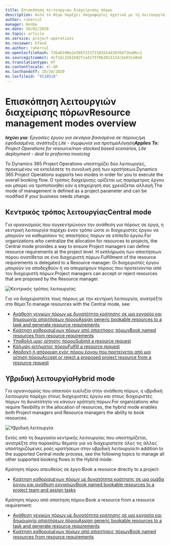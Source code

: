 ```yaml
---
title: Επισκόπηση λειτουργιών διαχείρισης πόρων
description: Αυτό το θέμα παρέχει πληροφορίες σχετικά με τη λειτουργία διαχείρισης πόρων στο Dynamics 365 Project Operations.
author: ruhercul
manager: Annbe
ms.date: 10/01/2020
ms.topic: article
ms.service: project-operations
ms.reviewer: kfend
ms.author: ruhercul
ms.openlocfilehash: 73ba6190e2e366f22372102d14d26f6d71ba0bc1
ms.sourcegitcommit: 4cf1dc1561b92fca4175f0b3813133c5e63ce8e6
ms.translationtype: HT
ms.contentlocale: el-GR
ms.lasthandoff: 10/28/2020
ms.locfileid: "4118518"
---
```

# <a name="resource-management-modes-overview"></a><span data-ttu-id="44ecc-103">Επισκόπηση λειτουργιών διαχείρισης πόρων</span><span class="sxs-lookup"><span data-stu-id="44ecc-103">Resource management modes overview</span></span>

<span data-ttu-id="44ecc-104">_**Ισχύει για:** Εργασίες έργου για σενάρια βασισμένα σε πόρους/μη εφοδιασμένα, ανάπτυξη Lite - συμφωνία για προτιμολόγηση_</span><span class="sxs-lookup"><span data-stu-id="44ecc-104">_**Applies To:** Project Operations for resource/non-stocked based scenarios, Lite deployment - deal to proforma invoicing_</span></span>


<span data-ttu-id="44ecc-105">Το Dynamics 365 Project Operations υποστηρίζει δύο λειτουργίες, προκειμένου να εκτελέσετε τη συνολική ροή των κρατήσεων.</span><span class="sxs-lookup"><span data-stu-id="44ecc-105">Dynamics 365 Project Operations supports two modes in order for you to execute the overall booking flow.</span></span> <span data-ttu-id="44ecc-106">Ο τρόπος διαχείρισης ορίζεται ως παράμετρος έργου και μπορεί να τροποποιηθεί εάν η επιχείρησή σας χρειάζεται αλλαγή.</span><span class="sxs-lookup"><span data-stu-id="44ecc-106">The mode of management is defined as a project parameter and can be modified if your business needs change.</span></span>    

## <a name="central-mode"></a><span data-ttu-id="44ecc-107">Κεντρικός τρόπος λειτουργίας</span><span class="sxs-lookup"><span data-stu-id="44ecc-107">Central mode</span></span>
<span data-ttu-id="44ecc-108">Για οργανισμούς που συγκεντρώνουν την ανάθεση για πόρους σε έργα, η κεντρική λειτουργία παρέχει έναν τρόπο ώστε οι διαχειριστές έργου να μπορούν να καθορίσουν τις απαιτήσεις πόρων σε επίπεδο έργου.</span><span class="sxs-lookup"><span data-stu-id="44ecc-108">For organizations who centralize the allocation for resources to projects, the Central mode provides a way to ensure Project managers can define resource requirements at the project level.</span></span> <span data-ttu-id="44ecc-109">Η εκπλήρωση των απαιτήσεων πόρου ανατίθεται σε ένα διαχειριστή πόρων.</span><span class="sxs-lookup"><span data-stu-id="44ecc-109">Fulfillment of the resource requirements is delegated to a Resource manager.</span></span> <span data-ttu-id="44ecc-110">Οι διαχειριστές έργου μπορούν να αποδεχθούν ή να απορρίψουν πόρους που προτείνονται από τον διαχειριστή πόρων.</span><span class="sxs-lookup"><span data-stu-id="44ecc-110">Project managers can accept or reject resources that are proposed by the Resource manager.</span></span>

![Κεντρικός τρόπος λειτουργίας](./media/resource-management-central.png)

<span data-ttu-id="44ecc-112">Για να διαχειριστείτε τους πόρους με την κεντρική λειτουργία, ανατρέξτε στο θέμα:</span><span class="sxs-lookup"><span data-stu-id="44ecc-112">To manage resources with the Central mode, see:</span></span>

- [<span data-ttu-id="44ecc-113">Ανάθεση γενικών πόρων με δυνατότητα κράτησης σε μια εργασία και δημιουργία απαιτήσεων πόρου</span><span class="sxs-lookup"><span data-stu-id="44ecc-113">Assign generic bookable resources to a task and generate resource requirements</span></span>](https://docs.microsoft.com/dynamics365/project-service/assign-generic-bookable-resource)
- [<span data-ttu-id="44ecc-114">Κράτηση καθορισμένων πόρων από απαιτήσεις πόρων</span><span class="sxs-lookup"><span data-stu-id="44ecc-114">Book named resources from resource requirements</span></span>](https://docs.microsoft.com/dynamics365/project-service/book-named-resource)
- [<span data-ttu-id="44ecc-115">Υποβολή μιας αίτησης πόρου</span><span class="sxs-lookup"><span data-stu-id="44ecc-115">Submit a resource request</span></span>](https://docs.microsoft.com/dynamics365/project-service/submit-resource-request)
- [<span data-ttu-id="44ecc-116">Κάλυψη αιτήματος πόρου</span><span class="sxs-lookup"><span data-stu-id="44ecc-116">Fulfill a resource request</span></span>](https://docs.microsoft.com/dynamics365/project-service/resource-management-fulfill-requests)
- [<span data-ttu-id="44ecc-117">Αποδοχή ή απόρριψη ενός πόρου έργου που προτείνεται από μια αίτηση πόρου</span><span class="sxs-lookup"><span data-stu-id="44ecc-117">Accept or reject a proposed project resource from a resource request</span></span>](https://docs.microsoft.com/dynamics365/project-service/accept-reject-proposed-resource)

## <a name="hybrid-mode"></a><span data-ttu-id="44ecc-118">Υβριδική λειτουργία</span><span class="sxs-lookup"><span data-stu-id="44ecc-118">Hybrid mode</span></span>
<span data-ttu-id="44ecc-119">Για οργανισμούς που απαιτούν ευελιξία στην ανάθεση πόρων, η υβριδική λειτουργία παρέχει στους διαχειριστές έργου και στους διαχειριστές πόρων τη δυνατότητα να κάνουν κράτηση πόρων.</span><span class="sxs-lookup"><span data-stu-id="44ecc-119">For organizations who require flexibility in the allocation of resources, the hybrid mode enables both Project managers and Resource managers the ability to book resources.</span></span>

![Υβριδική λειτουργία](./media/resource-management-hybrid.png)

<span data-ttu-id="44ecc-121">Εκτός από τη διεργασία κεντρικής λειτουργίας που υποστηρίζεται, ανατρέξτε στα παρακάτω θέματα για να διαχειριστείτε όλες τις άλλες υποστηριζόμενες ροές κρατήσεων στην υβριδική λειτουργία:</span><span class="sxs-lookup"><span data-stu-id="44ecc-121">In addition to the supported Central mode process, see the following topics to manage all other supported booking flows in the Hybrid mode:</span></span>

<span data-ttu-id="44ecc-122">Κράτηση πόρου απευθείας σε έργο:</span><span class="sxs-lookup"><span data-stu-id="44ecc-122">Book a resource directly to a project:</span></span>
- [<span data-ttu-id="44ecc-123">Κράτηση καθορισμένων πόρων με δυνατότητα κράτησης σε μια ομάδα έργου και ανάθεση εργασιών</span><span class="sxs-lookup"><span data-stu-id="44ecc-123">Book named bookable resources to a project team and assign tasks</span></span>](https://docs.microsoft.com/dynamics365/project-service/assign-named-bookable-resource)

<span data-ttu-id="44ecc-124">Κράτηση πόρου από απαίτηση πόρου:</span><span class="sxs-lookup"><span data-stu-id="44ecc-124">Book a resource from a resource requirement:</span></span>
- [<span data-ttu-id="44ecc-125">Ανάθεση γενικών πόρων με δυνατότητα κράτησης σε μια εργασία και δημιουργία απαιτήσεων πόρου</span><span class="sxs-lookup"><span data-stu-id="44ecc-125">Assign generic bookable resources to a task and generate resource requirements</span></span>](https://docs.microsoft.com/dynamics365/project-service/assign-generic-bookable-resource)
- [<span data-ttu-id="44ecc-126">Κράτηση καθορισμένων πόρων από απαιτήσεις πόρων</span><span class="sxs-lookup"><span data-stu-id="44ecc-126">Book named resources from resource requirements</span></span>](https://docs.microsoft.com/dynamics365/project-service/book-named-resource)
